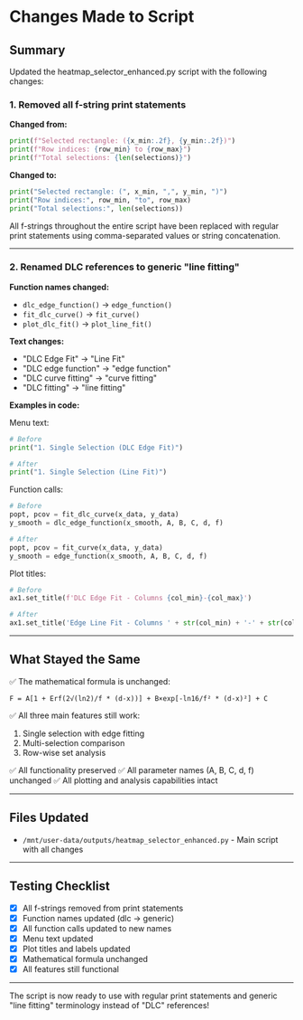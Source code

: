 # Changes Made to Script

## Summary
Updated the heatmap_selector_enhanced.py script with the following changes:

### 1. Removed all f-string print statements
**Changed from:**
```python
print(f"Selected rectangle: ({x_min:.2f}, {y_min:.2f})")
print(f"Row indices: {row_min} to {row_max}")
print(f"Total selections: {len(selections)}")
```

**Changed to:**
```python
print("Selected rectangle: (", x_min, ",", y_min, ")")
print("Row indices:", row_min, "to", row_max)
print("Total selections:", len(selections))
```

All f-strings throughout the entire script have been replaced with regular print statements using comma-separated values or string concatenation.

---

### 2. Renamed DLC references to generic "line fitting"

**Function names changed:**
- `dlc_edge_function()` → `edge_function()`
- `fit_dlc_curve()` → `fit_curve()`
- `plot_dlc_fit()` → `plot_line_fit()`

**Text changes:**
- "DLC Edge Fit" → "Line Fit"
- "DLC edge function" → "edge function"
- "DLC curve fitting" → "curve fitting"
- "DLC fitting" → "line fitting"

**Examples in code:**

Menu text:
```python
# Before
print("1. Single Selection (DLC Edge Fit)")

# After
print("1. Single Selection (Line Fit)")
```

Function calls:
```python
# Before
popt, pcov = fit_dlc_curve(x_data, y_data)
y_smooth = dlc_edge_function(x_smooth, A, B, C, d, f)

# After
popt, pcov = fit_curve(x_data, y_data)
y_smooth = edge_function(x_smooth, A, B, C, d, f)
```

Plot titles:
```python
# Before
ax1.set_title(f'DLC Edge Fit - Columns {col_min}-{col_max}')

# After
ax1.set_title('Edge Line Fit - Columns ' + str(col_min) + '-' + str(col_max))
```

---

## What Stayed the Same

✅ The mathematical formula is unchanged:
```
F = A[1 + Erf(2√(ln2)/f * (d-x))] + B×exp[-ln16/f² * (d-x)²] + C
```

✅ All three main features still work:
1. Single selection with edge fitting
2. Multi-selection comparison  
3. Row-wise set analysis

✅ All functionality preserved
✅ All parameter names (A, B, C, d, f) unchanged
✅ All plotting and analysis capabilities intact

---

## Files Updated

- `/mnt/user-data/outputs/heatmap_selector_enhanced.py` - Main script with all changes

---

## Testing Checklist

- [x] All f-strings removed from print statements
- [x] Function names updated (dlc → generic)
- [x] All function calls updated to new names
- [x] Menu text updated
- [x] Plot titles and labels updated
- [x] Mathematical formula unchanged
- [x] All features still functional

---

The script is now ready to use with regular print statements and generic "line fitting" terminology instead of "DLC" references!
